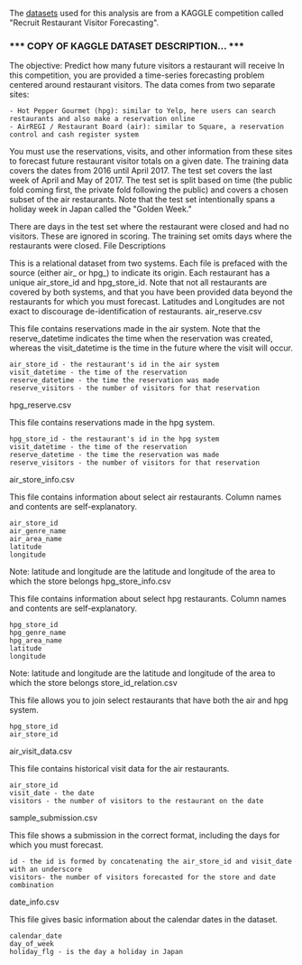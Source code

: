 The [datasets](https://www.kaggle.com/c/recruit-restaurant-visitor-forecasting/data) used for this analysis are from a KAGGLE competition called "Recruit Restaurant Visitor Forecasting".

### *** COPY OF KAGGLE DATASET DESCRIPTION... ***

The objective: Predict how many future visitors a restaurant will receive
In this competition, you are provided a time-series forecasting problem centered around restaurant visitors. The data comes from two separate sites:

    - Hot Pepper Gourmet (hpg): similar to Yelp, here users can search restaurants and also make a reservation online
    - AirREGI / Restaurant Board (air): similar to Square, a reservation control and cash register system

You must use the reservations, visits, and other information from these sites to forecast future restaurant visitor totals on a given date. The training data covers the dates from 2016 until April 2017. The test set covers the last week of April and May of 2017. The test set is split based on time (the public fold coming first, the private fold following the public) and covers a chosen subset of the air restaurants. Note that the test set intentionally spans a holiday week in Japan called the "Golden Week."

There are days in the test set where the restaurant were closed and had no visitors. These are ignored in scoring. The training set omits days where the restaurants were closed.
File Descriptions

This is a relational dataset from two systems. Each file is prefaced with the source (either air_ or hpg_) to indicate its origin. Each restaurant has a unique air_store_id and hpg_store_id. Note that not all restaurants are covered by both systems, and that you have been provided data beyond the restaurants for which you must forecast. Latitudes and Longitudes are not exact to discourage de-identification of restaurants.
air_reserve.csv

This file contains reservations made in the air system. Note that the reserve_datetime indicates the time when the reservation was created, whereas the visit_datetime is the time in the future where the visit will occur.

    air_store_id - the restaurant's id in the air system
    visit_datetime - the time of the reservation
    reserve_datetime - the time the reservation was made
    reserve_visitors - the number of visitors for that reservation

hpg_reserve.csv

This file contains reservations made in the hpg system.

    hpg_store_id - the restaurant's id in the hpg system
    visit_datetime - the time of the reservation
    reserve_datetime - the time the reservation was made
    reserve_visitors - the number of visitors for that reservation

air_store_info.csv

This file contains information about select air restaurants. Column names and contents are self-explanatory.

    air_store_id
    air_genre_name
    air_area_name
    latitude
    longitude

Note: latitude and longitude are the latitude and longitude of the area to which the store belongs
hpg_store_info.csv

This file contains information about select hpg restaurants. Column names and contents are self-explanatory.

    hpg_store_id
    hpg_genre_name
    hpg_area_name
    latitude
    longitude

Note: latitude and longitude are the latitude and longitude of the area to which the store belongs
store_id_relation.csv

This file allows you to join select restaurants that have both the air and hpg system.

    hpg_store_id
    air_store_id

air_visit_data.csv

This file contains historical visit data for the air restaurants.

    air_store_id
    visit_date - the date
    visitors - the number of visitors to the restaurant on the date

sample_submission.csv

This file shows a submission in the correct format, including the days for which you must forecast.

    id - the id is formed by concatenating the air_store_id and visit_date with an underscore
    visitors- the number of visitors forecasted for the store and date combination

date_info.csv

This file gives basic information about the calendar dates in the dataset.

    calendar_date
    day_of_week
    holiday_flg - is the day a holiday in Japan


